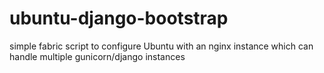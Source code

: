 # ubuntu-django-bootstrap
simple fabric script to configure Ubuntu with an nginx instance which can handle multiple gunicorn/django instances
